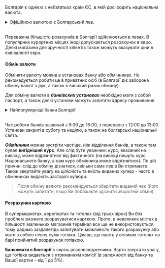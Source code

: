 Болгарія є однією з небагатьох країн ЄС, в якій досі ходить національна валюта.

<details>
<summary>Офіційною валютою є Болгарський лев.</summary></br>

1 лев поділяється на 100 стотинок.

Болгарський лев співвідноситься з євро як 1,956 лева/євро. Відносно гривні курс болгарського лева, станом на 30 вересня 2022, становить 0,05547 лева за 1 гривню або приблизно 18 гривень за 1 лев. 

</details>
</br>

Переважна більшість розахунків в Болгарії здійснюється в левах. В популярних курортних місцях іноді допускається розрахунок в євро. Деякі магазини для зручності клієнтів також можуть вказувати ціни в еквіваленті євро.


#### Обмін валюти
Обміняти валюту можна в установах банку або обмінниках. 
Не рекомедується робити це в приватних осіб (в Болгарії діє заборона обміну валют з рук, а також є високий ризик обману).

Для обміну валюти в ***банківских установах*** необхідно мати з собой паспорт, а також деякі установи можуть запитати адресу проживання.

<details>
<summary>Найпопулярніші банки Болгарії</summary></br>
- Об'єднаний Банк Болгарії (ТВБ);
- UniCredit;
- Société Générale;
- OTP;
- ProCreditBank.
</details>
</br>

Час роботи банків зазвичай з 9:00 до 16:00, з перервою з 12:00 до 13:00. Установи закриті в суботу та неділю, а також на болгарські національні свята.

***Обмінники*** можна зустріти частіше, ніж відділення банків, а також там буває **вигідніший курс**. Але слід бути уважним: курс, вказаний на вивісці, може відрізнятися від фактичного (на вивісці пишуть курс Національного банку, а сам курс обмінника може відрізнятися). По цій причині слід до обміну дізнатися, скільки саме левів Ви отримаєте.
Також звертайте увагу на цілісність та якість виданих купюр - часто в обмінниках видають застарілі купюри.

>Після обміну валюти рекомендується зберігати виданий чек (його можуть запитати, якщо Ви побажаєте здіснити зворотній обмін).


#### Розрахунки карткою
В супермаркетах, аеропортах та готелях (від трьох зірок) Ви без проблем зможете розрахуватися карткою. Проте, в невеликих містах в більшості маленьких магазинів термінал все ще не використовується, тому радимо заздалегідь запитувати можливість такого розрахунку або мати з собою певну суму готівки.
Цікаво, що навіть у великих готелях на барі прийнятий розрахунок готівкою.

**Банкомати в Болгарії** є скрізь розповсюдженими. Варто звертати увагу, що готівка видається з утриманням комісії (в залежності від банку та Вашої картки - від 1 до 5%).
